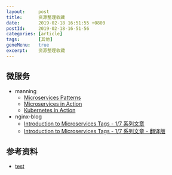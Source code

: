 ```yaml
---
layout:     post
title:      资源整理收藏
date:       2019-02-18 16:51:55 +0800
postId:     2019-02-18-16-51-56
categories: [article]
tags:       [其他]
geneMenu:   true
excerpt:    资源整理收藏
---
```




## 微服务

* manning
  - [Microservices Patterns](https://www.manning.com/books/microservices-patterns)
  - [Microservices in Action](https://www.manning.com/books/microservices-in-action)
  - [Kubernetes in Action](https://www.manning.com/books/kubernetes-in-action)
* nginx-blog
  - [Introduction to Microservices Tags - 1/7 系列文章](https://www.nginx.com/blog/introduction-to-microservices/)
  - [Introduction to Microservices Tags - 1/7 系列文章 - 翻译版](https://www.jianshu.com/p/1a2cea16ffab)

## 参考资料

* [test](test.html)